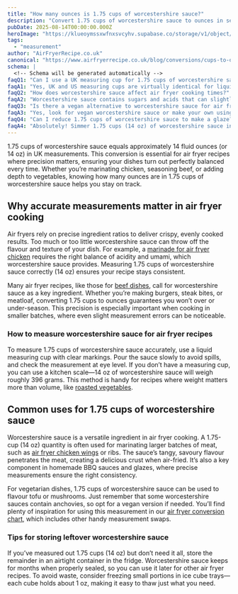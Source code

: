 ```yaml
---
title: "How many ounces is 1.75 cups of worcestershire sauce?"
description: "Convert 1.75 cups of worcestershire sauce to ounces in seconds with our easy guide. Perfect for air fryer recipes and precise cooking measurements."
pubDate: 2025-08-14T00:00:00.000Z
heroImage: "https://klueoymssxwfnxsvcyhv.supabase.co/storage/v1/object/public/Shmucket/1-75-cups-worcestershire-sauce-to-ounces.webp"
tags:
  - "measurement"
author: "AirFryerRecipe.co.uk"
canonical: "https://www.airfryerrecipe.co.uk/blog/conversions/cups-to-ounces/1-75-cups-worcestershire-sauce-to-ounces"
schema: |
  <!-- Schema will be generated automatically -->
faqQ1: "Can I use a UK measuring cup for 1.75 cups of worcestershire sauce?"
faqA1: "Yes, UK and US measuring cups are virtually identical for liquid measurements like worcestershire sauce. 1.75 cups will always equal 14 fluid ounces, regardless of which cup you use. Just ensure you’re using a standard liquid measuring cup, not a dry ingredient cup, for accuracy."
faqQ2: "How does worcestershire sauce affect air fryer cooking times?"
faqA2: "Worcestershire sauce contains sugars and acids that can slightly reduce cooking times by helping proteins brown faster. However, the difference is minimal—typically just 1-2 minutes for most recipes. Always check your food a few minutes early when using marinades or sauces."
faqQ3: "Is there a vegan alternative to worcestershire sauce for air fryer recipes?"
faqA3: "Yes, look for vegan worcestershire sauce or make your own using soy sauce, apple cider vinegar, and spices. The conversion remains the same—1.75 cups equals 14 oz—so you can substitute it directly in recipes. Many supermarkets now stock vegan versions alongside regular worcestershire sauce."
faqQ4: "Can I reduce 1.75 cups of worcestershire sauce to make a glaze?"
faqA4: "Absolutely! Simmer 1.75 cups (14 oz) of worcestershire sauce in a pan until it reduces by half, creating a thick, flavourful glaze perfect for brushing on air fryer dishes during the last few minutes of cooking. This concentrated version packs even more umami punch."
---
```

<p>1.75 cups of worcestershire sauce equals approximately 14 fluid ounces (or 14 oz) in UK measurements. This conversion is essential for air fryer recipes where precision matters, ensuring your dishes turn out perfectly balanced every time. Whether you’re marinating chicken, seasoning beef, or adding depth to vegetables, knowing how many ounces are in 1.75 cups of worcestershire sauce helps you stay on track.</p>

<h2>Why accurate measurements matter in air fryer cooking</h2>
<p>Air fryers rely on precise ingredient ratios to deliver crispy, evenly cooked results. Too much or too little worcestershire sauce can throw off the flavour and texture of your dish. For example, a <a href=https://www.airfryerrecipe.co.uk/recipes>marinade for air fryer chicken</a> requires the right balance of acidity and umami, which worcestershire sauce provides. Measuring 1.75 cups of worcestershire sauce correctly (14 oz) ensures your recipe stays consistent.</p>
<p>Many air fryer recipes, like those for <a href=https://www.airfryerrecipe.co.uk/recipe-category/beef>beef dishes</a>, call for worcestershire sauce as a key ingredient. Whether you’re making burgers, steak bites, or meatloaf, converting 1.75 cups to ounces guarantees you won’t over or under-season. This precision is especially important when cooking in smaller batches, where even slight measurement errors can be noticeable.</p>

<h3>How to measure worcestershire sauce for air fryer recipes</h3>
<p>To measure 1.75 cups of worcestershire sauce accurately, use a liquid measuring cup with clear markings. Pour the sauce slowly to avoid spills, and check the measurement at eye level. If you don’t have a measuring cup, you can use a kitchen scale—14 oz of worcestershire sauce will weigh roughly 396 grams. This method is handy for recipes where weight matters more than volume, like <a href=https://www.airfryerrecipe.co.uk/recipe-category/vegetables>roasted vegetables</a>.</p>

<h2>Common uses for 1.75 cups of worcestershire sauce</h2>
<p>Worcestershire sauce is a versatile ingredient in air fryer cooking. A 1.75-cup (14 oz) quantity is often used for marinating larger batches of meat, such as <a href=https://www.airfryerrecipe.co.uk/recipe-category/chicken>air fryer chicken wings</a> or ribs. The sauce’s tangy, savoury flavour penetrates the meat, creating a delicious crust when air-fried. It’s also a key component in homemade BBQ sauces and glazes, where precise measurements ensure the right consistency.</p>
<p>For vegetarian dishes, 1.75 cups of worcestershire sauce can be used to flavour tofu or mushrooms. Just remember that some worcestershire sauces contain anchovies, so opt for a vegan version if needed. You’ll find plenty of inspiration for using this measurement in our <a href=https://www.airfryerrecipe.co.uk/air-fryer-conversion-chart>air fryer conversion chart</a>, which includes other handy measurement swaps.</p>

<h3>Tips for storing leftover worcestershire sauce</h3>
<p>If you’ve measured out 1.75 cups (14 oz) but don’t need it all, store the remainder in an airtight container in the fridge. Worcestershire sauce keeps for months when properly sealed, so you can use it later for other air fryer recipes. To avoid waste, consider freezing small portions in ice cube trays—each cube holds about 1 oz, making it easy to thaw just what you need.</p>
